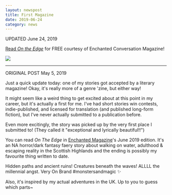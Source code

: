 ```yaml
---
layout: newspost
title: First Magazine
date: 2019-06-24
category: news
---
```


UPDATED June 24, 2019

[Read *On the Edge*](https://enchantedconversationmag.blogspot.com/2019/06/on-edge-by-k-wiggins.html) for FREE courtesy of Enchanted Conversation Magazine!

<a href="https://enchantedconversationmag.blogspot.com/2019/06/on-edge-by-k-wiggins.html" target="_blank"><img src="https://1.bp.blogspot.com/-eUvshuAZ04A/XPw6fXy8nlI/AAAAAAAAFuo/jYa0XIf3vygIT1GdetETV2NkUsWfl6uxgCLcBGAs/s400/ON%2BTHE%2BEDGE%2B-%2BWiggins%2Bcopy.jpg" style="max-height:300px;"></a>

____

ORIGINAL POST May 5, 2019

Just a quick update today: one of my stories got accepted by a literary magazine! Okay, it's really more of a genre 'zine, but either way!

It might seem like a weird thing to get excited about at this point in my career, but it's actually a first for me. I've had short stories win contests, indie-published, and licensed for translation (and published long-form fiction), but I've never actually submitted to a publication before.

Even more excitingly, the story was picked up by the very first place I submitted to! (They called it "exceptional and lyrically beautiful!!")

You can read *On The Edge* in [Enchanted Magazine](https://enchantedconversationmag.blogspot.com)'s June 2019 edition. It's an NA horror/dark fantasy faery story about walking on water, adulthood & escaping reality in the Scottish Highlands and the ending is possibly my favourite thing written to date.

Hidden paths and ancient ruins! Creatures beneath the waves! ALLLL the millennial angst. Very On Brand #monstersandmagic ✨

Also, it's inspired by my actual adventures in the UK. Up to you to guess which parts~ 
